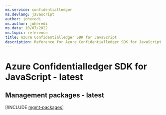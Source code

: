 ```yaml
---
ms.service: confidentialledger
ms.devlang: javascript
author: joheredi
ms.author: joheredi
ms.data: 10/07/2022
ms.topic: reference
title: Azure Confidentialledger SDK for JavaScript
description: Reference for Azure Confidentialledger SDK for JavaScript
---
```

# Azure Confidentialledger SDK for JavaScript - latest

## Management packages - latest
[!INCLUDE [mgmt-packages](confidentialledger-mgmt-index.md)]